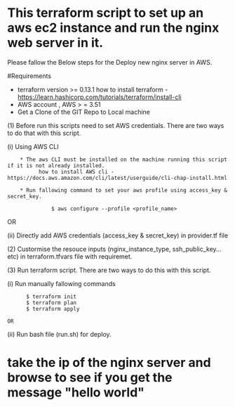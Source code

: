 # This terraform script to set up an aws ec2 instance and run the nginx web server in it. 

Please fallow the Below steps for the Deploy new nginx server in AWS.

#Requirements
    
   * terraform version >= 0.13.1
       how to install terraform - https://learn.hashicorp.com/tutorials/terraform/install-cli
   * AWS account , AWS > = 3.51
   * Get a Clone of the GIT Repo to Local machine
        
(1) Before run this scripts need to set AWS credentials. There are two ways to do that with this script.

   (i) Using AWS CLI
      
        * The aws CLI must be installed on the machine running this script if it is not already installed.
              how to install AWS cli - https://docs.aws.amazon.com/cli/latest/userguide/cli-chap-install.html

        * Run fallowing command to set your aws profile using access_key & secret_key.
             
                  $ aws configure --profile <profile_name>

   OR

  (ii)  Directly add AWS credentials (access_key & secret_key) in provider.tf file

(2) Custormise the resouce inputs (nginx_instance_type, ssh_public_key... etc) in terraform.tfvars file with requiremet.
                   
(3) Run terraform script. There are two ways to do this with this script.

   (i) Run manually fallowing commands
   
          $ terraform init
          $ terraform plan
          $ terraform apply

    OR

   (ii) Run bash file (run.sh) for deploy.


# take the ip of the nginx server and browse to see if you get the message "hello world"

